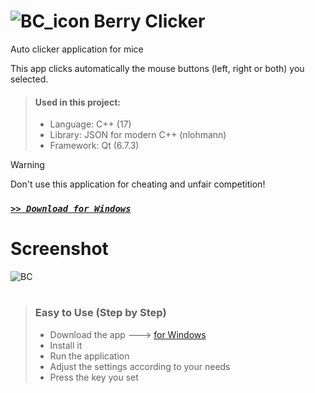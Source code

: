 # ![BC_icon](https://github.com/user-attachments/assets/cf113c03-30ed-4afa-b720-636077001cbf) Berry Clicker

Auto clicker application for mice

This app clicks automatically the mouse buttons (left, right or both) you selected.

> #### Used in this project:
> - Language: C++ (17)
> - Library: JSON for modern C++ (nlohmann)
> - Framework: Qt (6.7.3)

> [!WARNING]
> Don't use this application for cheating and unfair competition!

### [*` >> Download for Windows `*](https://github.com/Movansha/berry-clicker/releases/latest)


# Screenshot
![BC](https://github.com/user-attachments/assets/8946b0fc-7a06-4e70-931e-03e7e32806dc)

#
> ### Easy to Use (Step by Step)
> - Download the app ---> [for Windows](https://github.com/Movansha/berry-clicker/releases/latest)
> - Install it
> - Run the application
> - Adjust the settings according to your needs
> - Press the key you set
